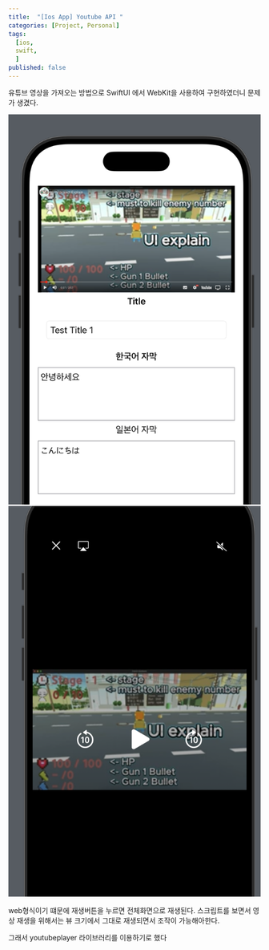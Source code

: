 ```yaml
---
title:  "[Ios App] Youtube API "
categories: [Project, Personal]
tags:
  [ios,
  swift,
  ] 
published: false
---
```


유튜브 영상을 가져오는 방법으로 SwiftUI 에서 WebKit을 사용하여 구현하였더니 문제가 생겼다. 

![1](/assets/img/webview1.png) 
![1](/assets/img/webview2.png)

web형식이기 떄문에 재생버튼을 누르면 전체화면으로 재생된다.
스크립트를 보면서 영상 재생을 위해서는 뷰 크기에서 그대로 재생되면서 조작이 가능해아한다. 

그래서 youtubeplayer 라이브러리를 이용하기로 했다



